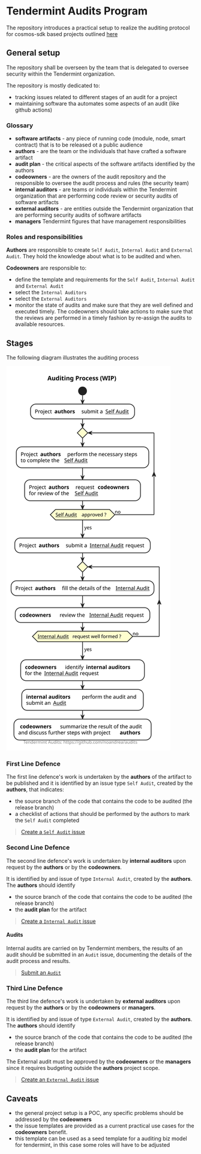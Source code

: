 # Tendermint Audits Program 


The repository introduces a practical setup to realize the auditing protocol for cosmos-sdk based projects outlined [here](https://www.notion.so/allinbits/Engineering-Risk-Management-974a8f888cb847f083680d9b546f4c6c)

## General setup

The repository shall be overseen by the team that is delegated to oversee security within 
the Tendermint organization.

The repository is mostly dedicated to:

- tracking issues related to different stages of an audit for a project
- maintaining software tha automates some aspects of an audit (like github actions)

### Glossary

- **software artifacts** - any piece of running code (module, node, smart contract) that is to be released ot a public audience
- **authors** - are the team or the individuals that have crafted a software artifact
- **audit plan** - the critical aspects of the software artifacts identified by the authors
- **codeowners** - are the owners of the audit repository and the responsible to oversee the audit process and rules (the security team)
- **internal auditors** - are teams or individuals within the Tendermint organization that are performing code review or security audits of software artifacts 
- **external auditors** - are entities outside the Tendermint organization that are performing security audits of software artifacts
- **managers** Tendermint figures that have management responsibilities

### Roles and responsibilities 

**Authors** are responsible to create `Self Audit`, `Internal Audit` and `External Audit`. 
They hold the knowledge about what is to be audited and when.

**Codeowners** are responsible to:

- define the template and requirements for the `Self Audit`, `Internal Audit` and `External Audit`
- select the `Internal Auditors`
- select the `External Auditors`
- monitor the state of audits and make sure that they are well defined and executed timely. The codeowners should take actions to make sure that the reviews are performed in a timely fashion by re-assign the audits to available resources.

## Stages 

The following diagram illustrates the auditing process 

![](./assets/diagrams/out/audit.svg)

### First Line Defence

The first line defence's work is undertaken by the **authors** of the artifact to be published
and it is identified by an issue type `Self Audit`, created by the **authors**, that indicates:

- the source branch of the code that contains the code to be audited (the release branch)
- a checklist of actions that should be performed by the authors to mark the `Self Audit` completed

> [Create a `Self Audit` issue](https://github.com/noandrea/audits/issues/new?assignees=&labels=stage%3Afirst&template=01_self_audit.yaml&title=%5BScope%5D%3A+)

### Second Line Defence

The second line defence's work is undertaken by **internal auditors** upon request by the **authors** 
or by the **codeowners**.

It is identified by and issue of type `Internal Audit`, created by the **authors**. The **authors** should identify

- the source branch of the code that contains the code to be audited (the release branch)
- the **audit plan** for the artifact

> [Create a `Internal Audit` issue](https://github.com/noandrea/audits/issues/new?assignees=&labels=stage%3Ainternal&template=02_internal_audit.yaml&title=%5BScope%5D%3A+)

#### Audits

Internal audits are carried on by Tendermint members, the results of an audit should be submitted in an `Audit` issue, documenting the details of the audit process and results.

> [Submit an `Audit`](https://github.com/noandrea/audits/issues/new?assignees=&labels=&template=04_audit.yaml&title=%5BAudit%5D%3A+)


### Third Line Defence

The third line defence's work is undertaken by **external auditors** upon request by the **authors**
or by the **codeowners** or **managers**.

It is identified by and issue of type `External Audit`, created by the **authors**. The **authors** should identify

- the source branch of the code that contains the code to be audited (the release branch)
- the **audit plan** for the artifact

The External audit must be approved by the **codeowners** or the **managers** since it requires budgeting outside the **authors** project scope.

> [Create an `External Audit` issue](https://github.com/noandrea/audits/issues/new?assignees=&labels=stage%3Aexternal&template=03_external_audit.yaml&title=%5BScope%5D%3A+)

## Caveats

- the general project setup is a POC, any specific problems should be addressed by the **codeowners**
- the issue templates are provided as a current practical use cases for the **codeowners** benefit. 
- this template can be used as a seed template for a auditing biz model for tendermint, in this case some roles will have to be adjusted

